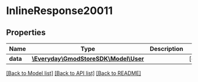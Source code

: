 # InlineResponse20011

## Properties
Name | Type | Description | Notes
------------ | ------------- | ------------- | -------------
**data** | [**\Everyday\GmodStoreSDK\Model\User**](User.md) |  | [optional] 

[[Back to Model list]](../../README.md#documentation-for-models) [[Back to API list]](../../README.md#documentation-for-api-endpoints) [[Back to README]](../../README.md)

